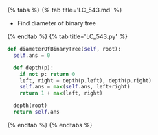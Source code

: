 {% tabs %}
{% tab title='LC_543.md' %}

* Find diameter of binary tree

{% endtab %}
{% tab title='LC_543.py' %}

```py
def diameterOfBinaryTree(self, root):
  self.ans = 0

  def depth(p):
    if not p: return 0
    left, right = depth(p.left), depth(p.right)
    self.ans = max(self.ans, left+right)
    return 1 + max(left, right)

  depth(root)
  return self.ans
```

{% endtab %}
{% endtabs %}